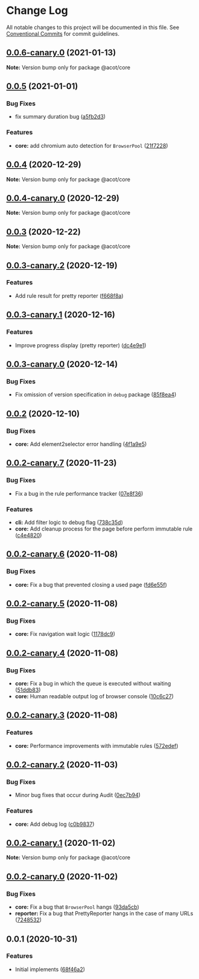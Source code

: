 # Change Log

All notable changes to this project will be documented in this file.
See [Conventional Commits](https://conventionalcommits.org) for commit guidelines.

## [0.0.6-canary.0](https://github.com/acot-a11y/acot/compare/@acot/core@0.0.5...@acot/core@0.0.6-canary.0) (2021-01-13)

**Note:** Version bump only for package @acot/core

## [0.0.5](https://github.com/acot-a11y/acot/compare/@acot/core@0.0.4...@acot/core@0.0.5) (2021-01-01)

### Bug Fixes

- fix summary duration bug ([a5fb2d3](https://github.com/acot-a11y/acot/commit/a5fb2d34bc30967d284b37b24a0ea54220bf3565))

### Features

- **core:** add chromium auto detection for `BrowserPool` ([21f7228](https://github.com/acot-a11y/acot/commit/21f722882efe18605dc3867ddf328f31aede160a))

## [0.0.4](https://github.com/acot-a11y/acot/compare/@acot/core@0.0.4-canary.0...@acot/core@0.0.4) (2020-12-29)

**Note:** Version bump only for package @acot/core

## [0.0.4-canary.0](https://github.com/acot-a11y/acot/compare/@acot/core@0.0.3...@acot/core@0.0.4-canary.0) (2020-12-29)

**Note:** Version bump only for package @acot/core

## [0.0.3](https://github.com/acot-a11y/acot/compare/@acot/core@0.0.3-canary.2...@acot/core@0.0.3) (2020-12-22)

**Note:** Version bump only for package @acot/core

## [0.0.3-canary.2](https://github.com/acot-a11y/acot/compare/@acot/core@0.0.3-canary.1...@acot/core@0.0.3-canary.2) (2020-12-19)

### Features

- Add rule result for pretty reporter ([f668f8a](https://github.com/acot-a11y/acot/commit/f668f8a56e730ea31ece53f23d7fd2629e456211))

## [0.0.3-canary.1](https://github.com/acot-a11y/acot/compare/@acot/core@0.0.3-canary.0...@acot/core@0.0.3-canary.1) (2020-12-16)

### Features

- Improve progress display (pretty reporter) ([dc4e9e1](https://github.com/acot-a11y/acot/commit/dc4e9e1655408a499619a690798e06ef439844be))

## [0.0.3-canary.0](https://github.com/acot-a11y/acot/compare/@acot/core@0.0.2...@acot/core@0.0.3-canary.0) (2020-12-14)

### Bug Fixes

- Fix omission of version specification in `debug` package ([85f8ea4](https://github.com/acot-a11y/acot/commit/85f8ea44c7b029301dbcd6bceef427fda35972b6))

## [0.0.2](https://github.com/acot-a11y/acot/compare/@acot/core@0.0.2-canary.7...@acot/core@0.0.2) (2020-12-10)

### Bug Fixes

- **core:** Add element2selector error handling ([4f1a9e5](https://github.com/acot-a11y/acot/commit/4f1a9e5cae66211cd8825028284e81077c8b745e))

## [0.0.2-canary.7](https://github.com/acot-a11y/acot/compare/@acot/core@0.0.2-canary.6...@acot/core@0.0.2-canary.7) (2020-11-23)

### Bug Fixes

- Fix a bug in the rule performance tracker ([07e8f36](https://github.com/acot-a11y/acot/commit/07e8f36bfabfed8650fc8949409d94f48bca2677))

### Features

- **cli:** Add filter logic to debug flag ([738c35d](https://github.com/acot-a11y/acot/commit/738c35d0c318036b09faff6588671f054c7508bb))
- **core:** Add cleanup process for the page before perform immutable rule ([c4e4820](https://github.com/acot-a11y/acot/commit/c4e48203bd9af0289f310b0e155409cfacc1002d))

## [0.0.2-canary.6](https://github.com/acot-a11y/acot/compare/@acot/core@0.0.2-canary.5...@acot/core@0.0.2-canary.6) (2020-11-08)

### Bug Fixes

- **core:** Fix a bug that prevented closing a used page ([fd6e55f](https://github.com/acot-a11y/acot/commit/fd6e55f33d6ef057f1c869345674d3a399285032))

## [0.0.2-canary.5](https://github.com/acot-a11y/acot/compare/@acot/core@0.0.2-canary.4...@acot/core@0.0.2-canary.5) (2020-11-08)

### Bug Fixes

- **core:** Fix navigation wait logic ([1178dc9](https://github.com/acot-a11y/acot/commit/1178dc9d4ea6582be3f9d93ebf5aa58f7f7f55ce))

## [0.0.2-canary.4](https://github.com/acot-a11y/acot/compare/@acot/core@0.0.2-canary.3...@acot/core@0.0.2-canary.4) (2020-11-08)

### Bug Fixes

- **core:** Fix a bug in which the queue is executed without waiting ([51ddb83](https://github.com/acot-a11y/acot/commit/51ddb836309f927da27e947ac209662ca6696d5e))
- **core:** Human readable output log of browser console ([10c6c27](https://github.com/acot-a11y/acot/commit/10c6c277c7f2050cffffa7e8f251fb1056dd7286))

## [0.0.2-canary.3](https://github.com/acot-a11y/acot/compare/@acot/core@0.0.2-canary.2...@acot/core@0.0.2-canary.3) (2020-11-08)

### Features

- **core:** Performance improvements with immutable rules ([572edef](https://github.com/acot-a11y/acot/commit/572edefca26d1817a46e2f1c74c8d31b6762642d))

## [0.0.2-canary.2](https://github.com/acot-a11y/acot/compare/@acot/core@0.0.2-canary.1...@acot/core@0.0.2-canary.2) (2020-11-03)

### Bug Fixes

- Minor bug fixes that occur during Audit ([0ec7b94](https://github.com/acot-a11y/acot/commit/0ec7b94e8f885cb45aae351d0279033367b8d94c))

### Features

- **core:** Add debug log ([c0b9837](https://github.com/acot-a11y/acot/commit/c0b98374abf2d5547c6e78b4b1cc9a92027e9f3a))

## [0.0.2-canary.1](https://github.com/acot-a11y/acot/compare/@acot/core@0.0.2-canary.0...@acot/core@0.0.2-canary.1) (2020-11-02)

**Note:** Version bump only for package @acot/core

## [0.0.2-canary.0](https://github.com/acot-a11y/acot/compare/@acot/core@0.0.1...@acot/core@0.0.2-canary.0) (2020-11-02)

### Bug Fixes

- **core:** Fix a bug that `BrowserPool` hangs ([93da5cb](https://github.com/acot-a11y/acot/commit/93da5cbdf28508e4e3cf95983bf710d1675ff3da))
- **reporter:** Fix a bug that PrettyReporter hangs in the case of many URLs ([7248532](https://github.com/acot-a11y/acot/commit/7248532c0380a0483a537c124173f2191027dd54))

## 0.0.1 (2020-10-31)

### Features

- Initial implements ([68f46a2](https://github.com/acot-a11y/acot/commit/68f46a250de7793795678ece40d23d927ddd075c))
